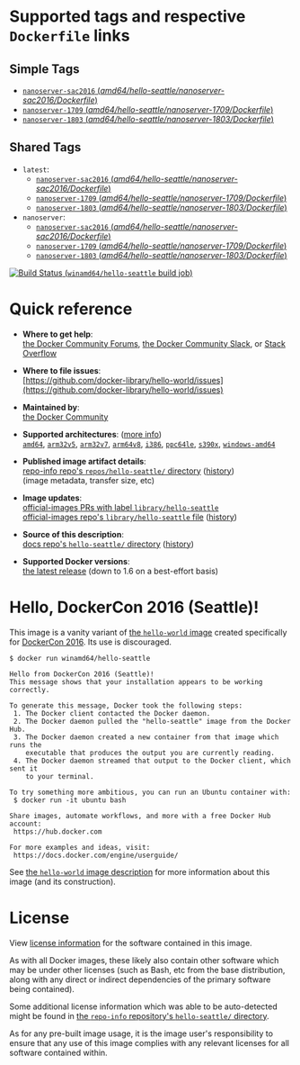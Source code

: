 <!--

********************************************************************************

WARNING:

    DO NOT EDIT "hello-seattle/README.md"

    IT IS AUTO-GENERATED

    (from the other files in "hello-seattle/" combined with a set of templates)

********************************************************************************

-->

# Supported tags and respective `Dockerfile` links

## Simple Tags

-	[`nanoserver-sac2016` (*amd64/hello-seattle/nanoserver-sac2016/Dockerfile*)](https://github.com/docker-library/hello-world/blob/b715c35271f1d18832480bde75fe17b93db26414/amd64/hello-seattle/nanoserver-sac2016/Dockerfile)
-	[`nanoserver-1709` (*amd64/hello-seattle/nanoserver-1709/Dockerfile*)](https://github.com/docker-library/hello-world/blob/b715c35271f1d18832480bde75fe17b93db26414/amd64/hello-seattle/nanoserver-1709/Dockerfile)
-	[`nanoserver-1803` (*amd64/hello-seattle/nanoserver-1803/Dockerfile*)](https://github.com/docker-library/hello-world/blob/b715c35271f1d18832480bde75fe17b93db26414/amd64/hello-seattle/nanoserver-1803/Dockerfile)

## Shared Tags

-	`latest`:
	-	[`nanoserver-sac2016` (*amd64/hello-seattle/nanoserver-sac2016/Dockerfile*)](https://github.com/docker-library/hello-world/blob/b715c35271f1d18832480bde75fe17b93db26414/amd64/hello-seattle/nanoserver-sac2016/Dockerfile)
	-	[`nanoserver-1709` (*amd64/hello-seattle/nanoserver-1709/Dockerfile*)](https://github.com/docker-library/hello-world/blob/b715c35271f1d18832480bde75fe17b93db26414/amd64/hello-seattle/nanoserver-1709/Dockerfile)
	-	[`nanoserver-1803` (*amd64/hello-seattle/nanoserver-1803/Dockerfile*)](https://github.com/docker-library/hello-world/blob/b715c35271f1d18832480bde75fe17b93db26414/amd64/hello-seattle/nanoserver-1803/Dockerfile)
-	`nanoserver`:
	-	[`nanoserver-sac2016` (*amd64/hello-seattle/nanoserver-sac2016/Dockerfile*)](https://github.com/docker-library/hello-world/blob/b715c35271f1d18832480bde75fe17b93db26414/amd64/hello-seattle/nanoserver-sac2016/Dockerfile)
	-	[`nanoserver-1709` (*amd64/hello-seattle/nanoserver-1709/Dockerfile*)](https://github.com/docker-library/hello-world/blob/b715c35271f1d18832480bde75fe17b93db26414/amd64/hello-seattle/nanoserver-1709/Dockerfile)
	-	[`nanoserver-1803` (*amd64/hello-seattle/nanoserver-1803/Dockerfile*)](https://github.com/docker-library/hello-world/blob/b715c35271f1d18832480bde75fe17b93db26414/amd64/hello-seattle/nanoserver-1803/Dockerfile)

[![Build Status](https://doi-janky.infosiftr.net/job/multiarch/job/windows-amd64/job/hello-seattle/badge/icon) (`winamd64/hello-seattle` build job)](https://doi-janky.infosiftr.net/job/multiarch/job/windows-amd64/job/hello-seattle/)

# Quick reference

-	**Where to get help**:  
	[the Docker Community Forums](https://forums.docker.com/), [the Docker Community Slack](https://blog.docker.com/2016/11/introducing-docker-community-directory-docker-community-slack/), or [Stack Overflow](https://stackoverflow.com/search?tab=newest&q=docker)

-	**Where to file issues**:  
	[https://github.com/docker-library/hello-world/issues](https://github.com/docker-library/hello-world/issues)

-	**Maintained by**:  
	[the Docker Community](https://github.com/docker-library/hello-world)

-	**Supported architectures**: ([more info](https://github.com/docker-library/official-images#architectures-other-than-amd64))  
	[`amd64`](https://hub.docker.com/r/amd64/hello-seattle/), [`arm32v5`](https://hub.docker.com/r/arm32v5/hello-seattle/), [`arm32v7`](https://hub.docker.com/r/arm32v7/hello-seattle/), [`arm64v8`](https://hub.docker.com/r/arm64v8/hello-seattle/), [`i386`](https://hub.docker.com/r/i386/hello-seattle/), [`ppc64le`](https://hub.docker.com/r/ppc64le/hello-seattle/), [`s390x`](https://hub.docker.com/r/s390x/hello-seattle/), [`windows-amd64`](https://hub.docker.com/r/winamd64/hello-seattle/)

-	**Published image artifact details**:  
	[repo-info repo's `repos/hello-seattle/` directory](https://github.com/docker-library/repo-info/blob/master/repos/hello-seattle) ([history](https://github.com/docker-library/repo-info/commits/master/repos/hello-seattle))  
	(image metadata, transfer size, etc)

-	**Image updates**:  
	[official-images PRs with label `library/hello-seattle`](https://github.com/docker-library/official-images/pulls?q=label%3Alibrary%2Fhello-seattle)  
	[official-images repo's `library/hello-seattle` file](https://github.com/docker-library/official-images/blob/master/library/hello-seattle) ([history](https://github.com/docker-library/official-images/commits/master/library/hello-seattle))

-	**Source of this description**:  
	[docs repo's `hello-seattle/` directory](https://github.com/docker-library/docs/tree/master/hello-seattle) ([history](https://github.com/docker-library/docs/commits/master/hello-seattle))

-	**Supported Docker versions**:  
	[the latest release](https://github.com/docker/docker-ce/releases/latest) (down to 1.6 on a best-effort basis)

# Hello, DockerCon 2016 (Seattle)!

This image is a vanity variant of [the `hello-world` image](https://hub.docker.com/_/hello-world/) created specifically for [DockerCon 2016](http://2016.dockercon.com/). Its use is discouraged.

```console
$ docker run winamd64/hello-seattle

Hello from DockerCon 2016 (Seattle)!
This message shows that your installation appears to be working correctly.

To generate this message, Docker took the following steps:
 1. The Docker client contacted the Docker daemon.
 2. The Docker daemon pulled the "hello-seattle" image from the Docker Hub.
 3. The Docker daemon created a new container from that image which runs the
    executable that produces the output you are currently reading.
 4. The Docker daemon streamed that output to the Docker client, which sent it
    to your terminal.

To try something more ambitious, you can run an Ubuntu container with:
 $ docker run -it ubuntu bash

Share images, automate workflows, and more with a free Docker Hub account:
 https://hub.docker.com

For more examples and ideas, visit:
 https://docs.docker.com/engine/userguide/

```

See [the `hello-world` image description](https://hub.docker.com/_/hello-world/) for more information about this image (and its construction).

# License

View [license information](https://github.com/docker-library/hello-world/blob/master/LICENSE) for the software contained in this image.

As with all Docker images, these likely also contain other software which may be under other licenses (such as Bash, etc from the base distribution, along with any direct or indirect dependencies of the primary software being contained).

Some additional license information which was able to be auto-detected might be found in [the `repo-info` repository's `hello-seattle/` directory](https://github.com/docker-library/repo-info/tree/master/repos/hello-seattle).

As for any pre-built image usage, it is the image user's responsibility to ensure that any use of this image complies with any relevant licenses for all software contained within.
